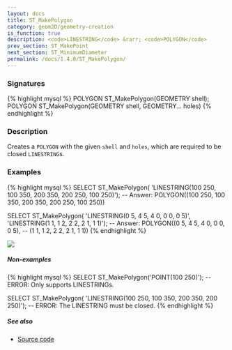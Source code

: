 ```yaml
---
layout: docs
title: ST_MakePolygon
category: geom2D/geometry-creation
is_function: true
description: <code>LINESTRING</code> &rarr; <code>POLYGON</code>
prev_section: ST_MakePoint
next_section: ST_MinimumDiameter
permalink: /docs/1.4.0/ST_MakePolygon/
---
```


### Signatures

{% highlight mysql %}
POLYGON ST_MakePolygon(GEOMETRY shell);
POLYGON ST_MakePolygon(GEOMETRY shell, GEOMETRY... holes)
{% endhighlight %}

### Description

Creates a `POLYGON` with the given `shell` and `holes`, which are
required to be closed `LINESTRING`s.

### Examples

{% highlight mysql %}
SELECT ST_MakePolygon(
        'LINESTRING(100 250, 100 350, 200 350, 200 250, 100 250)');
-- Answer: POLYGON((100 250, 100 350, 200 350, 200 250, 100 250))

SELECT ST_MakePolygon(
            'LINESTRING(0 5, 4 5, 4 0, 0 0, 0 5)',
            'LINESTRING(1 1, 1 2, 2 2, 2 1, 1 1)');
-- Answer:     POLYGON((0 5, 4 5, 4 0, 0 0, 0 5),
--                     (1 1, 1 2, 2 2, 2 1, 1 1))
{% endhighlight %}

<img class="displayed" src="../ST_MakePolygon_1.png"/>

##### Non-examples

{% highlight mysql %}
SELECT ST_MakePolygon('POINT(100 250)');
-- ERROR: Only supports LINESTRINGs.

SELECT ST_MakePolygon(
            'LINESTRING(100 250, 100 350, 200 350, 200 250)');
-- ERROR: The LINESTRING must be closed.
{% endhighlight %}

##### See also

* <a href="https://github.com/orbisgis/h2gis/blob/master/h2gis-functions/src/main/java/org/h2gis/functions/spatial/create/ST_MakePolygon.java" target="_blank">Source code</a>
